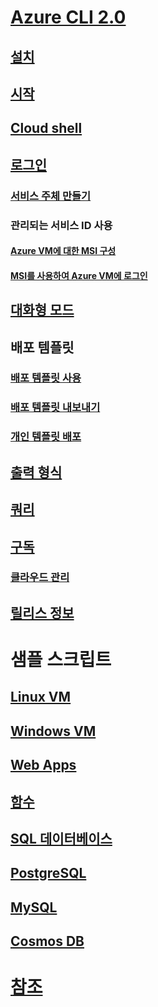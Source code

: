 # [Azure CLI 2.0](overview.md)
## [설치](install-azure-cli.md)
## [시작](get-started-with-azure-cli.md)
## [Cloud shell](/azure/cloud-shell/overview)
## [로그인](authenticate-azure-cli.md)
### [서비스 주체 만들기](create-an-azure-service-principal-azure-cli.md)
### 관리되는 서비스 ID 사용
#### [Azure VM에 대한 MSI 구성](/azure/active-directory/msi-qs-configure-cli-windows-vm?toc=%2fcli%2fazure%2ftoc.json&bc=%2fcli%2fazure%2fbreadcrumb%2ftoc.json)
#### [MSI를 사용하여 Azure VM에 로그인](/azure/active-directory/msi-how-to-get-access-token-using-msi?toc=%2fcli%2fazure%2ftoc.json&bc=%2fcli%2fazure%2fbreadcrumb%2ftoc.json)
## [대화형 모드](interactive-azure-cli.md)
## 배포 템플릿
### [배포 템플릿 사용](/azure/azure-resource-manager/resource-group-template-deploy-cli?toc=%2fcli%2fazure%2ftoc.json&bc=%2fcli%2fazure%2fbreadcrumb%2ftoc.json)
### [배포 템플릿 내보내기](/azure/azure-resource-manager/resource-manager-export-template-cli?toc=%2fcli%2fazure%2ftoc.json&bc=%2fcli%2fazure%2fbreadcrumb%2ftoc.json)
### [개인 템플릿 배포](/azure/azure-resource-manager/resource-manager-cli-sas-token?toc=%2fcli%2fazure%2ftoc.json&bc=%2fcli%2fazure%2fbreadcrumb%2ftoc.json)
## [출력 형식](format-output-azure-cli.md)
## [쿼리](query-azure-cli.md)
## [구독](manage-azure-subscriptions-azure-cli.md)
### [클라우드 관리](manage-clouds-azure-cli.md)
## [릴리스 정보](release-notes-azure-cli.md)
# 샘플 스크립트
## [Linux VM](/azure/virtual-machines/linux/cli-samples?toc=%2fcli%2fazure%2ftoc.json&bc=%2fcli%2fazure%2fbreadcrumb%2ftoc.json)
## [Windows VM](/azure/virtual-machines/windows/cli-samples?toc=%2fcli%2fazure%2ftoc.json&bc=%2fcli%2fazure%2fbreadcrumb%2ftoc.json)
## [Web Apps](/azure/app-service-web/app-service-cli-samples?toc=%2fcli%2fazure%2ftoc.json&bc=%2fcli%2fazure%2fbreadcrumb%2ftoc.json)
## [함수](/azure/azure-functions/functions-cli-samples?toc=%2fcli%2fazure%2ftoc.json&bc=%2fcli%2fazure%2fbreadcrumb%2ftoc.json)
## [SQL 데이터베이스](/azure/sql-database/sql-database-cli-samples?toc=%2fcli%2fazure%2ftoc.json&bc=%2fcli%2fazure%2fbreadcrumb%2ftoc.json)
## [PostgreSQL](/azure/postgresql/sample-scripts-azure-cli?toc=%2fcli%2fazure%2ftoc.json&bc=%2fcli%2fazure%2fbreadcrumb%2ftoc.json)
## [MySQL](/azure/mysql/sample-scripts-azure-cli?toc=%2fcli%2fazure%2ftoc.json&bc=%2fcli%2fazure%2fbreadcrumb%2ftoc.json)
## [Cosmos DB](/azure/cosmos-db/cli-samples?toc=%2fcli%2fazure%2ftoc.json&bc=%2fcli%2fazure%2fbreadcrumb%2ftoc.json)
# [참조](../docs-ref-autogen/refTOC.md)
